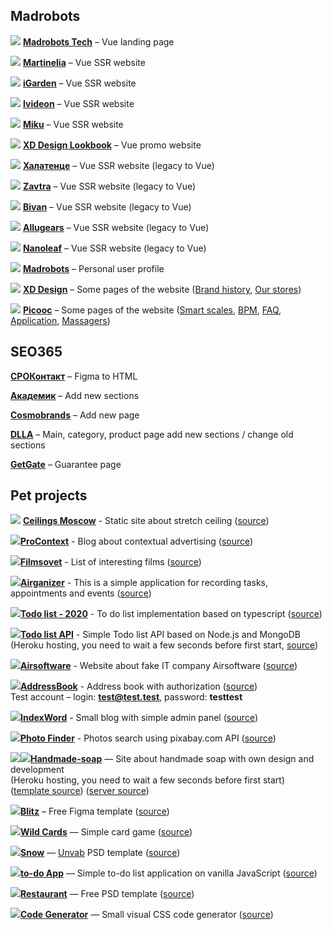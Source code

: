 ## Madrobots  
[![](https://madrobots.tech/favicons/favicon-16x16.png)](https://madrobots.tech/) [**Madrobots Tech**](https://madrobots.tech/) – Vue landing page  

[![](https://martinelia.ru/favicons/favicon-16x16.png)](https://martinelia.ru/) [**Martinelia**](https://martinelia.ru/) – Vue SSR website  

[![](https://igarden.store/favicons/favicon-16x16.png)](https://igarden.store/) [**iGarden**](https://igarden.store/) – Vue SSR website  

[![](https://ivideon-v.ru/favicons/favicon-16x16.png)](https://ivideon-v.ru/) [**Ivideon**](https://ivideon-v.ru/) – Vue SSR website  

[![](https://miku-russia.ru/favicons/favicon-16x16.png)](https://miku-russia.ru/) [**Miku**](https://miku-russia.ru/) – Vue SSR website    

[![](https://lookbook.xd-design.ru/favicons/favicon-16x16.png)](https://lookbook.xd-design.ru/) [**XD Design Lookbook**](https://lookbook.xd-design.ru/) – Vue promo website  

[![](https://xn--80aapa1ao7aup.xn--p1ai/favicons/favicon-16x16.png)](https://халатенце.рф/) [**Халатенце**](https://халатенце.рф/) – Vue SSR website (legacy to Vue)  

[![](https://zavtra.co/favicons/favicon-16x16.png)](https://zavtra.co/) [**Zavtra**](https://zavtra.co/) – Vue SSR website (legacy to Vue)   

[![](https://bivan.ru/favicons/favicon-16x16.png)](https://bivan.ru/) [**Bivan**](https://bivan.ru/) – Vue SSR website (legacy to Vue)    

[![](https://allugears.ru/favicons/favicon-16x16.png)](https://allugears.ru/) [**Allugears**](https://allugears.ru/) – Vue SSR website (legacy to Vue)  

[![](https://nanoleaf.ru/favicons/favicon-16x16.png)](https://nanoleaf.ru/) [**Nanoleaf**](https://nanoleaf.ru/) – Vue SSR website (legacy to Vue)    

[![](https://madrobots.ru/favicon-16x16.png)](https://madrobots.ru/) [**Madrobots**](https://madrobots.ru/) – Personal user profile    

[![](https://xd-design.ru/favicons/favicon-16x16.png)](https://xd-design.ru/) [**XD Design**](https://xd-design.ru/) – Some pages of the website ([Brand history](https://xd-design.ru/about), [Our stores](https://xd-design.ru/p-o-magazine))  

[![](https://picooc.ru/favicons/favicon-16x16.png)](https://picooc.ru/) [**Picooc**](https://picooc.ru) – Some pages of the website ([Smart scales](https://picooc.ru/smart), [BPM](https://picooc.ru/bpm), [FAQ](https://picooc.ru/faq), [Application](https://picooc.ru/application), [Massagers](https://picooc.ru/massagers))  

## SEO365

[**СРОКонтакт**](http://xn--80atbkdblhoc.xn--p1ai/) – Figma to HTML  

[**Академик**](http://www.akademik.help/) – Add new sections  

[**Cosmobrands**](https://cosmobrands.online/opt) – Add new page   

[**DLLA**](https://dlla.ru/) – Main, category, product page add new sections / change old sections  

[**GetGate**](https://getgate.ru/garantiya/) – Guarantee page

## Pet projects
[![](https://img.icons8.com/external-tal-revivo-shadow-tal-revivo/16/000000/external-nuxt-js-a-free-and-open-source-web-application-framework-logo-shadow-tal-revivo.png)](https://ceilings-moscow.web.app/) [**Ceilings Moscow**](https://ceilings-moscow.web.app/) - Static site about stretch ceiling ([source](https://github.com/kadonomaro/nuxt_stretch_ceiling))

[![](https://img.icons8.com/color/16/000000/vue-js.png)](https://pro-context.web.app/)[**ProContext**](https://pro-context.web.app/) - Blog about contextual advertising ([source](https://github.com/kadonomaro/pro-context))

[![](https://img.icons8.com/color/16/000000/vue-js.png)](https://filmsovet.web.app/)[**Filmsovet**](https://filmsovet.web.app/) - List of interesting films ([source](https://github.com/kadonomaro/filmsovet))

[![](https://img.icons8.com/color/16/000000/vue-js.png)](https://airganizer.web.app/)[**Airganizer**](https://airganizer.web.app/) - This is a simple application for recording tasks, appointments and events ([source](https://github.com/kadonomaro/airganizer))

[![](https://img.icons8.com/color/16/000000/typescript.png)](https://todo-list-2020-6c5c0.firebaseapp.com/)[**Todo list - 2020**](https://todo-list-2020-6c5c0.firebaseapp.com/) - To do list implementation based on typescript ([source](https://github.com/kadonomaro/todo-list-2020))

[![](https://img.icons8.com/color/16/000000/nodejs.png)](https://node-todo-list-api.herokuapp.com/api/items)[**Todo list API**](https://node-todo-list-api.herokuapp.com/api/items) - Simple Todo list API based on Node.js and MongoDB  
(Heroku hosting, you need to wait a few seconds before first start, [source](https://github.com/kadonomaro/node-todolist-api))  

[![](https://img.icons8.com/color/16/000000/html-5.png)](https://airsoftware.ru.com/)[**Airsoftware**](https://airsoftware.ru.com/) - Website about fake IT company Airsoftware ([source](https://github.com/kadonomaro/airsoftware))

[![](https://img.icons8.com/color/16/000000/vue-js.png)](https://address-book-2020.web.app/)[**AddressBook**](https://address-book-2020.web.app/) - Address book with authorization ([source](https://github.com/kadonomaro/address-book))  
Test account – login: **test@test.test**, password: **testtest** 

[![](https://img.icons8.com/color/16/000000/vue-js.png)](https://index-word.web.app/)[**IndexWord**](https://index-word.web.app/) - Small blog with simple admin panel ([source](https://github.com/kadonomaro/index-word))

[![](https://img.icons8.com/color/16/000000/vue-js.png)](https://kadonomaro.github.io/photo-finder/)[**Photo Finder**](https://kadonomaro.github.io/photo-finder/) - Photos search using pixabay.com API ([source](https://github.com/kadonomaro/photo-finder))

[![](https://img.icons8.com/color/16/000000/html-5.png)](https://handmade-soap.herokuapp.com/)[![](https://img.icons8.com/color/48/000000/nodejs.png)](https://github.com/kadonomaro/node-handmade-soap)[**Handmade-soap**](https://handmade-soap.herokuapp.com/) — Site about handmade soap with own design and development  
(Heroku hosting, you need to wait a few seconds before first start) ([template source](https://github.com/kadonomaro/handmade-soap)) ([server source](https://github.com/kadonomaro/node-handmade-soap))

[![](https://img.icons8.com/color/16/000000/html-5.png)](https://kadonomaro.github.io/blitz/)[**Blitz**](https://kadonomaro.github.io/blitz/) – Free Figma template ([source](https://github.com/kadonomaro/blitz))

[![](https://img.icons8.com/color/16/000000/javascript-logo-1.png)](https://kadonomaro.github.io/wild-cards/)[**Wild Cards**](https://kadonomaro.github.io/wild-cards/) — Simple card game ([source](https://github.com/kadonomaro/wild-cards))

[![](https://img.icons8.com/color/16/000000/html-5.png)](https://kadonomaro.github.io/Snow/)[**Snow**](https://kadonomaro.github.io/Snow/) — [Unvab](http://unvab.com/#home) PSD template ([source](https://github.com/kadonomaro/Snow))

[![](https://img.icons8.com/color/16/000000/javascript-logo-1.png)](https://kadonomaro.github.io/todo-app/)[**to-do App**](https://kadonomaro.github.io/todo-app/) — Simple to-do list application on vanilla JavaScript ([source](https://github.com/kadonomaro/todo-app))

[![](https://img.icons8.com/color/16/000000/html-5.png)](https://kadonomaro.github.io/Restaurant/)[**Restaurant**](https://kadonomaro.github.io/Restaurant/) — Free PSD template ([source](https://github.com/kadonomaro/Restaurant))

[![](https://img.icons8.com/color/16/000000/html-5.png)](https://kadonomaro.github.io/codegenerator/)[**Code Generator**](https://kadonomaro.github.io/codegenerator/) — Small visual CSS code generator ([source](https://github.com/kadonomaro/codegenerator))
